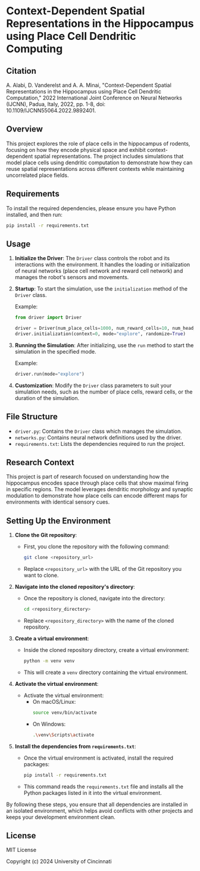 
# Context-Dependent Spatial Representations in the Hippocampus using Place Cell Dendritic Computing

## Citation
A. Alabi, D. Vanderelst and A. A. Minai, "Context-Dependent Spatial Representations in the Hippocampus using Place Cell Dendritic Computation," 2022 International Joint Conference on Neural Networks (IJCNN), Padua, Italy, 2022, pp. 1-8, doi: 10.1109/IJCNN55064.2022.9892401.

## Overview
This project explores the role of place cells in the hippocampus of rodents, focusing on how they encode physical space and exhibit context-dependent spatial representations. The project includes simulations that model place cells using dendritic computation to demonstrate how they can reuse spatial representations across different contexts while maintaining uncorrelated place fields.

## Requirements
To install the required dependencies, please ensure you have Python installed, and then run:

```bash
pip install -r requirements.txt
```

## Usage
1. **Initialize the Driver**: The `Driver` class controls the robot and its interactions with the environment. It handles the loading or initialization of neural networks (place cell network and reward cell network) and manages the robot's sensors and movements.

2. **Startup**: To start the simulation, use the `initialization` method of the `Driver` class.

    Example:
    ```python
    from driver import Driver

    driver = Driver(num_place_cells=1000, num_reward_cells=10, num_head_directions=8, run_time_hours=2, timestep=96)
    driver.initialization(context=0, mode="explore", randomize=True)
    ```

3. **Running the Simulation**: After initializing, use the `run` method to start the simulation in the specified mode.

    Example:
    ```python
    driver.run(mode="explore")
    ```

4. **Customization**: Modify the `Driver` class parameters to suit your simulation needs, such as the number of place cells, reward cells, or the duration of the simulation.

## File Structure
- `driver.py`: Contains the `Driver` class which manages the simulation.
- `networks.py`: Contains neural network definitions used by the driver.
- `requirements.txt`: Lists the dependencies required to run the project.

## Research Context
This project is part of research focused on understanding how the hippocampus encodes space through place cells that show maximal firing in specific regions. The model leverages dendritic morphology and synaptic modulation to demonstrate how place cells can encode different maps for environments with identical sensory cues.

## Setting Up the Environment

1. **Clone the Git repository**:
   - First, you clone the repository with the following command:
     ```bash
     git clone <repository_url>
     ```
   - Replace `<repository_url>` with the URL of the Git repository you want to clone.

2. **Navigate into the cloned repository's directory**:
   - Once the repository is cloned, navigate into the directory:
     ```bash
     cd <repository_directory>
     ```
   - Replace `<repository_directory>` with the name of the cloned repository.

3. **Create a virtual environment**:
   - Inside the cloned repository directory, create a virtual environment:
     ```bash
     python -m venv venv
     ```
   - This will create a `venv` directory containing the virtual environment.

4. **Activate the virtual environment**:
   - Activate the virtual environment:
     - On macOS/Linux:
       ```bash
       source venv/bin/activate
       ```
     - On Windows:
       ```bash
       .\venv\Scripts\activate
       ```

5. **Install the dependencies from `requirements.txt`**:
   - Once the virtual environment is activated, install the required packages:
     ```bash
     pip install -r requirements.txt
     ```
   - This command reads the `requirements.txt` file and installs all the Python packages listed in it into the virtual environment.

By following these steps, you ensure that all dependencies are installed in an isolated environment, which helps avoid conflicts with other projects and keeps your development environment clean.

## License
MIT License

Copyright (c) 2024 University of Cincinnati
